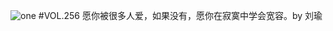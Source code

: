 ![one](http://image.wufazhuce.com/Fr-H_jK4sYPWzzDDj3FZV5Lwo32-)
#VOL.256
愿你被很多人爱，如果没有，愿你在寂寞中学会宽容。by 刘瑜